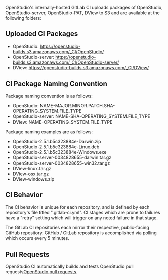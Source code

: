OpenStudio's internally-hosted GitLab CI uploads packages of OpenStudio, OpenStudio-server, OpenStudio-PAT, DView to S3 and are available at the following folders:

## Uploaded CI Packages

* OpenStudio: https://openstudio-builds.s3.amazonaws.com/_CI/OpenStudio/
* OpenStudio-server: https://openstudio-builds.s3.amazonaws.com/_CI/OpenStudio-server/
* DView: https://openstudio-builds.s3.amazonaws.com/_CI/DView/

## CI Package Naming Convention

Package naming convention is as follows:
* OpenStudio: NAME-MAJOR.MINOR.PATCH.SHA-OPERATING_SYSTEM.FILE_TYPE
* OpenStudio-server: NAME-SHA-OPERATING_SYSTEM.FILE_TYPE
* DView: NAME-OPERATING_SYSTEM.FILE_TYPE

Package naming examples are as follows:
* OpenStudio-2.5.1.b5c323884e-Darwin.zip
* OpenStudio-2.5.1.b5c323884e-Linux.deb
* OpenStudio-2.5.1.b5c323884e-Windows.exe
* OpenStudio-server-0034828655-darwin.tar.gz
* OpenStudio-server-0034828655-win32.tar.gz
* DView-linux.tar.gz
* DView-osx.tar.gz
* DView-windows.zip

## CI Behavior

The CI behavior is unique for each repository, and is defined by each repository's file titled ".gitlab-ci.yml". CI stages which are prone to failures have a "retry" setting which will trigger on any noted failure in that stage.

The GitLab CI repositories each mirror their respective, public-facing GitHub repository. GitHub / GitLab repository is accomplished via polling which occurs every 5 minutes.

## Pull Requests

OpenStudio CI automatically builds and tests OpenStudio pull requests[OpenStudio pull requests](http://https://github.com/NREL/OpenStudio/wiki/OpenStudio-Pull-Requests).